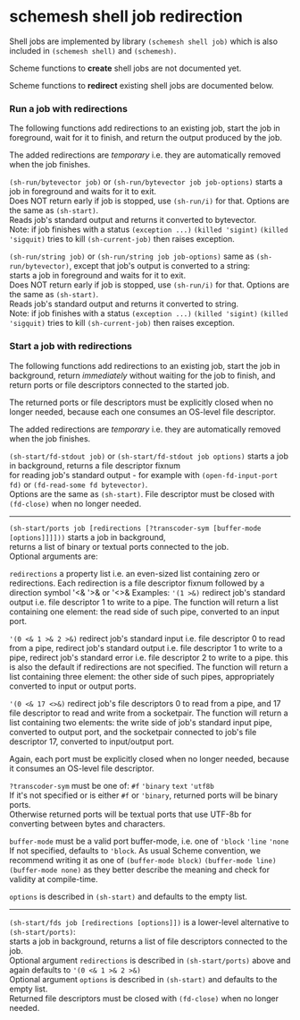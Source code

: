 # schemesh shell job redirection

Shell jobs are implemented by library `(schemesh shell job)` which is also included in `(schemesh shell)` and `(schemesh)`.

Scheme functions to **create** shell jobs are not documented yet.

Scheme functions to **redirect** existing shell jobs are documented below.

### Run a job with redirections

The following functions add redirections to an existing job, start the job in foreground,
wait for it to finish, and return the output produced by the job.

The added redirections are *temporary* i.e. they are automatically removed when the job finishes.

`(sh-run/bytevector job)` or `(sh-run/bytevector job job-options)` starts a job in foreground and waits for it to exit.<br/>
Does NOT return early if job is stopped, use `(sh-run/i)` for that. Options are the same as `(sh-start)`.<br/>
Reads job's standard output and returns it converted to bytevector.<br/>
Note: if job finishes with a status `(exception ...)` `(killed 'sigint)` `(killed 'sigquit)` tries to kill `(sh-current-job)` then raises exception.

`(sh-run/string job)` or `(sh-run/string job job-options)` same as `(sh-run/bytevector)`, except that job's output is converted to a string:<br/>
starts a job in foreground and waits for it to exit.<br/>
Does NOT return early if job is stopped, use `(sh-run/i)` for that. Options are the same as `(sh-start)`.<br/>
Reads job's standard output and returns it converted to string.<br/>
Note: if job finishes with a status `(exception ...)` `(killed 'sigint)` `(killed 'sigquit)` tries to kill `(sh-current-job)` then raises exception.

### Start a job with redirections

The following functions add redirections to an existing job, start the job in background,
return *immediately* without waiting for the job to finish,
and return ports or file descriptors connected to the started job.

The returned ports or file descriptors must be explicitly closed when no longer needed,
because each one consumes an OS-level file descriptor.

The added redirections are *temporary* i.e. they are automatically removed when the job finishes.

`(sh-start/fd-stdout job)` or `(sh-start/fd-stdout job options)` starts a job in background, returns a file descriptor fixnum<br/>
for reading job's standard output - for example with `(open-fd-input-port fd)` or `(fd-read-some fd bytevector)`.<br/>
Options are the same as `(sh-start)`. File descriptor must be closed with `(fd-close)` when no longer needed.
________________________________________________________________________________________________________________________

`(sh-start/ports job [redirections [?transcoder-sym [buffer-mode [options]]]]))` starts a job in background,<br/>
returns a list of binary or textual ports connected to the job.<br/>
Optional arguments are:

`redirections` a property list i.e. an even-sized list containing zero or redirections.
Each redirection is a file descriptor fixnum followed by a direction symbol '<& '>& or '<>&
Examples:
  `'(1 >&)` redirect job's standard output i.e. file descriptor 1 to write to a pipe.
           The function will return a list containing one element: the read side of such pipe, converted to an input port.

  `'(0 <& 1 >& 2 >&)`
     redirect job's standard input i.e. file descriptor 0 to read from a pipe,
     redirect job's standard output i.e. file descriptor 1 to write to a pipe,
     redirect job's standard error i.e. file descriptor 2 to write to a pipe.
     this is also the default if redirections are not specified.
     The function will return a list containing three element: the other side of such pipes, appropriately converted to input or output ports.

  `'(0 <& 17 <>&)`
     redirect job's file descriptors 0 to read from a pipe, and 17 file descriptor to read and write from a socketpair.
     The function will return a list containing two elements: the write side of job's standard input pipe, converted to output port,
     and the socketpair connected to job's file descriptor 17, converted to input/output port.

  Again, each port must be explicitly closed when no longer needed, because it consumes an OS-level file descriptor.

`?transcoder-sym` must be one of: `#f` `'binary` `text` `'utf8b`<br/>
If it's not specified or is either `#f` or `'binary`, returned ports will be binary ports.<br/>
Otherwise returned ports will be textual ports that use UTF-8b for converting between bytes and characters.

`buffer-mode` must be a valid port buffer-mode, i.e. one of `'block` `'line` `'none`
If not specified, defaults to `'block`.
As usual Scheme convention, we recommend writing it as one of `(buffer-mode block)` `(buffer-mode line)` `(buffer-mode none)`
as they better describe the meaning and check for validity at compile-time.

`options` is described in `(sh-start)` and defaults to the empty list.
________________________________________________________________________________________________________________________

`(sh-start/fds job [redirections [options]])` is a lower-level alternative to `(sh-start/ports)`:<br>
starts a job in background, returns a list of file descriptors connected to the job.<br/>
Optional argument `redirections` is described in `(sh-start/ports)` above and again defaults to `'(0 <& 1 >& 2 >&)` <br/>
Optional argument `options` is described in `(sh-start)` and defaults to the empty list.<br/>
Returned file descriptors must be closed with `(fd-close)` when no longer needed.
